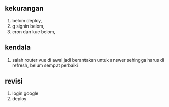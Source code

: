 ## kekurangan
 1. belom deploy,
 2. g signin belom,
 3. cron dan kue belom,

 ## kendala 
 1. salah router vue di awal jadi berantakan untuk answer sehingga harus di refresh, belum sempat perbaiki

 ## revisi
 1. login google
 2. deploy